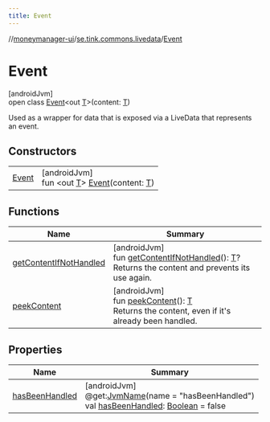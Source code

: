 ```yaml
---
title: Event
---
```

//[moneymanager-ui](../../../index.html)/[se.tink.commons.livedata](../index.html)/[Event](index.html)



# Event



[androidJvm]\
open class [Event](index.html)&lt;out [T](index.html)&gt;(content: [T](index.html))

Used as a wrapper for data that is exposed via a LiveData that represents an event.



## Constructors


| | |
|---|---|
| [Event](-event.html) | [androidJvm]<br>fun &lt;out [T](index.html)&gt; [Event](-event.html)(content: [T](index.html)) |


## Functions


| Name | Summary |
|---|---|
| [getContentIfNotHandled](get-content-if-not-handled.html) | [androidJvm]<br>fun [getContentIfNotHandled](get-content-if-not-handled.html)(): [T](index.html)?<br>Returns the content and prevents its use again. |
| [peekContent](peek-content.html) | [androidJvm]<br>fun [peekContent](peek-content.html)(): [T](index.html)<br>Returns the content, even if it's already been handled. |


## Properties


| Name | Summary |
|---|---|
| [hasBeenHandled](has-been-handled.html) | [androidJvm]<br>@get:[JvmName](https://kotlinlang.org/api/latest/jvm/stdlib/kotlin.jvm/-jvm-name/index.html)(name = &quot;hasBeenHandled&quot;)<br>val [hasBeenHandled](has-been-handled.html): [Boolean](https://kotlinlang.org/api/latest/jvm/stdlib/kotlin/-boolean/index.html) = false |


